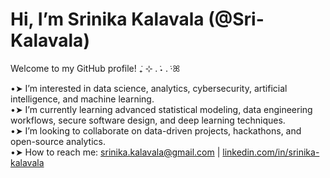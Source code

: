 # Hi, I’m Srinika Kalavala (@Sri-Kalavala)  
Welcome to my GitHub profile!  ݁₊ ⊹ . ݁˖ . ݁·ꕤ  

•➤ I’m interested in data science, analytics, cybersecurity, artificial intelligence, and machine learning.  
•➤ I’m currently learning advanced statistical modeling, data engineering workflows, secure software design, and deep learning techniques.  
•➤ I’m looking to collaborate on data-driven projects, hackathons, and open-source analytics.  
•➤ How to reach me: srinika.kalavala@gmail.com | [linkedin.com/in/srinika-kalavala](https://www.linkedin.com/in/srinika-kalavala/)  
